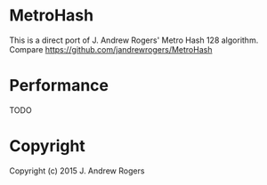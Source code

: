 # MetroHash
This is a direct port of J. Andrew Rogers' Metro Hash 128 algorithm.
Compare https://github.com/jandrewrogers/MetroHash

# Performance
TODO
# Copyright
Copyright (c) 2015 J. Andrew Rogers
